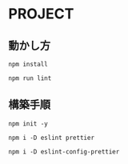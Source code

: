 # PROJECT

## 動かし方

`npm install`

`npm run lint`

## 構築手順

`npm init -y`

`npm i -D eslint prettier`

`npm i -D eslint-config-prettier`
